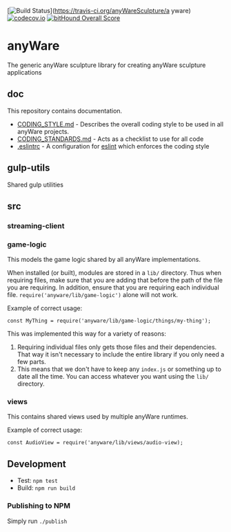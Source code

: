 [![Build Status](https://travis-ci.org/anyWareSculpture/anyware.svg?branch=master)](https://travis-ci.org/anyWareSculpture/a yware) [![codecov.io](http://codecov.io/github/anyWareSculpture/anyware/coverage.svg?branch=master)](http://codecov.io/github/anyWareSculpture/anyware?branch=master) [![bitHound Overall Score](https://www.bithound.io/github/anyWareSculpture/anyware/badges/score.svg)](https://www.bithound.io/github/anyWareSculpture/anyware)



# anyWare
The generic anyWare sculpture library for creating anyWare sculpture applications

## doc

This repository contains documentation.

* [CODING_STYLE.md](CODING_STYLE.md) - Describes the overall coding style to be used in all anyWare projects.
* [CODING_STANDARDS.md](CODING_STANDARDS.md) - Acts as a checklist to use for all code
* [.eslintrc](.eslintrc) - A configuration for [eslint](http://eslint.org) which enforces the coding style

## gulp-utils

Shared gulp utilities

## src

### streaming-client

### game-logic

This  models the game logic shared by all anyWare implementations.

When installed (or built), modules are stored in a `lib/` directory. Thus when requiring files, make sure that you are adding that before the path of the file you are requiring. In addition, ensure that you are requiring each individual file. `require('anyware/lib/game-logic')` alone will not work.

Example of correct usage:

    const MyThing = require('anyware/lib/game-logic/things/my-thing');

This was implemented this way for a variety of reasons:

1. Requiring individual files only gets those files and their dependencies. That way it isn't necessary to include the entire library if you only need a few parts.
2. This means that we don't have to keep any `index.js` or something up to date all the time. You can access whatever you want using the `lib/` directory.

### views

This contains shared views used by multiple anyWare runtimes.

Example of correct usage:

    const AudioView = require('anyware/lib/views/audio-view);

## Development

* Test: ```npm test```
* Build: ```npm run build```

### Publishing to NPM

Simply run ```./publish```

